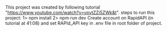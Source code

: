 This project was created by following tutorial "https://www.youtube.com/watch?v=vpvtZZi5ZWk&t".
steps to run this project:
1> npm install
2> npm run dev
Create account on RapidAPI (in tutorial at 41:08) and set RAPId_API key in .env file in root folder of project.
